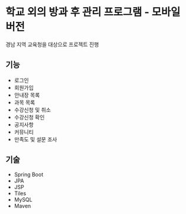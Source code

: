 # 학교 외의 방과 후 관리 프로그램 - 모바일 버전

경남 지역 교육청을 대상으로 프로젝트 진행

## 기능
- 로그인
- 회원가입
- 안내장 목록
- 과목 목록
- 수강신청 및 취소
- 수강신청 확인
- 공지사항
- 커뮤니티
- 만족도 및 설문 조사

## 기술
- Spring Boot
- JPA
- JSP
- Tiles
- MySQL
- Maven
